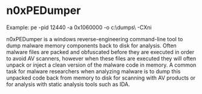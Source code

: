 # n0xPEDumper

Example: pe -pid 12440 -a 0x1060000 -o c:\dumps\ -CXni

n0xPEDumper is a windows reverse-engineering command-line tool to dump malware memory components back to disk for analysis. Often malware files are packed and obfuscated before they are executed in order to avoid AV scanners, however when these files are executed they will often unpack or inject a clean version of the malware code in memory. A common task for malware researchers when analyzing malware is to dump this unpacked code back from memory to disk for scanning with AV products or for analysis with static analysis tools such as IDA.
